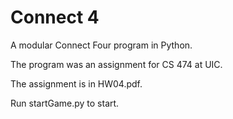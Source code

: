 # Connect 4

A modular Connect Four program in Python.

The program was an assignment for CS 474 at UIC.

The assignment is in HW04.pdf.

Run startGame.py to start.
